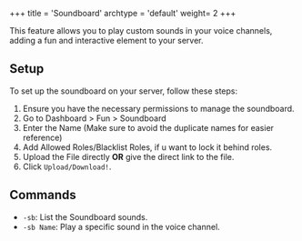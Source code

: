 +++
title = 'Soundboard'
archtype = 'default'
weight= 2
+++

This feature allows you to play custom sounds in your voice channels, adding a fun and interactive element to your server.

## Setup
To set up the soundboard on your server, follow these steps:
1. Ensure you have the necessary permissions to manage the soundboard.
2. Go to Dashboard > Fun > Soundboard
3. Enter the Name (Make sure to avoid the duplicate names for easier reference)
4. Add Allowed Roles/Blacklist Roles, if u want to lock it behind roles.
5. Upload the File directly **OR** give the direct link to the file.
6. Click `Upload/Download!`. 

## Commands
- `-sb`: List the Soundboard sounds.
- `-sb Name`: Play a specific sound in the voice channel.
